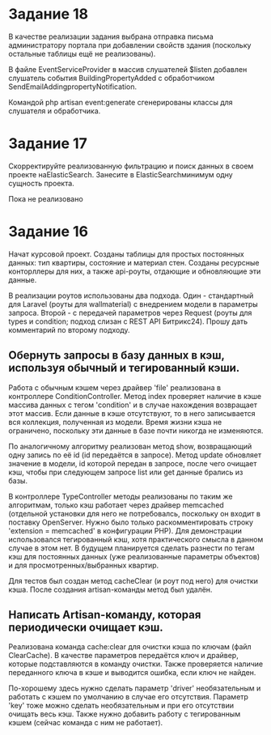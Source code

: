 # Задание 18

В качестве реализации задания выбрана отправка письма администратору портала при добавлении свойств здания (поскольку остальные таблицы ещё не реализованы).

В файле EventServiceProvider в массив слушателей $listen добавлен слушатель события BuildingPropertyAdded с обработчиком SendEmailAddingpropertyNotification. 

Командой php artisan event:generate сгенерированы классы для слушателя и обработчика.



# Задание 17
Скорректируйте реализованную фильтрацию и поиск данных в своем проекте наElasticSearch. Занесите в ElasticSearchминимум одну сущность проекта. 

Пока не реализовано

# Задание 16

Начат курсовой проект. Созданы таблицы для простых постоянных данных: тип квартиры, состояние и материал стен. Созданы ресурсные конторллеры для них, а также api-роуты, отдающие и обновляющие эти данные.

В реализации роутов использованы два подхода. Один - стандартный для Laravel (роуты для wallmaterial) с внедрением модели в параметры запроса. Второй - с передачей параметров через Request (роуты для types и condition; подход слизан с REST API Битрикс24). Прошу дать комментарий по второму подходу.

## Обернуть запросы в базу данных в кэш, используя обычный и тегированный кэши.
Работа с обычным кэшем через драйвер 'file' реализована в контроллере ConditionController. Метод index проверяет наличие в кэше массива данных с тегом 'condition' и в случае нахождения возвращает этот массив. Если данные в кэше отсутствуют, то в него записывается вся коллекция, полученная из модели. Время жизни кэша не ограничено, поскольку эти данные в базе почти никогда не изменяются.

По аналогичному алгоритму реализован метод show, возвращающий одну запись по её id (id передаётся в запросе).
Метод update обновляет значение в модели, id которой передан в запросе, после чего очищает кэш, чтобы при следующем запросе list или get данные брались из базы.

В контроллере TypeController методы реализованы по таким же алгоритмам, только кэш работает через драйвер memcached (отдельной установки для него не потребовалсь, поскольку он входит в поставку OpenServer. Нужно было только раскомментировать строку 'extension = memcached' в конфигурации PHP). Для демонстрации использовался тегированный кэш, хотя практического смысла в данном случае в этом нет. В будущем планируется сделать разнести по тегам кэш для постоянных данных (уже реализованные параметры объектов) и для просмотренных/выбранных квартир.

Для тестов был создан метод cacheClear (и роут под него) для очистки кэша. После создания artisan-команды метод был удалён.

## Написать Artisan-команду, которая периодически очищает кэш.
Реализована команда cache:clear для очистки кэша по ключам (файл ClearCache). В качестве параметров передаётся ключ и драйвер, которые подставляются в команду очистки. Также проверяется наличие переданного ключа в кэше и выводится ошибка, если ключ не найден.

По-хорошему здесь нужно сделать параметр 'driver' необязательным и работать с кэшем по умолчанию в случае его отсутствия. Параметр 'key' тоже можно сделать необязательным и при его отсутствии очищать весь кэш. Также нужно добавить работу с тегированным кэшем (сейчас команда с ним не работает). 